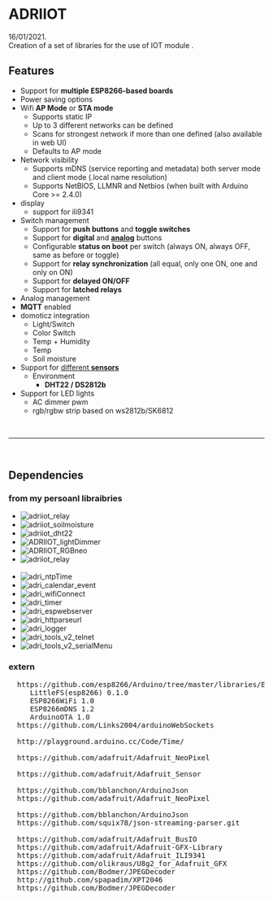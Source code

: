 # ADRIIOT
16/01/2021.<br />
Creation of a set of libraries for the use of IOT module .<br />


## Features

* Support for **multiple ESP8266-based boards**
* Power saving options
* Wifi **AP Mode** or **STA mode**
    * Supports static IP
    * Up to 3 different networks can be defined
    * Scans for strongest network if more than one defined (also available in web UI)
    * Defaults to AP mode 
* Network visibility
    * Supports mDNS (service reporting and metadata) both server mode and client mode (.local name resolution)
    * Supports NetBIOS, LLMNR and Netbios (when built with Arduino Core >= 2.4.0)
* display 
    * support for ili9341
* Switch management
    * Support for **push buttons** and **toggle switches**
    * Support for **digital** and [**analog**](https://en.wikipedia.org/wiki/Resistor_ladder) buttons
    * Configurable **status on boot** per switch (always ON, always OFF, same as before or toggle)
    * Support for **relay synchronization** (all equal, only one ON, one and only on ON)
    * Support for **delayed ON/OFF**
    * Support for **latched relays**
* Analog management
* **MQTT** enabled
* domoticz integration
   * Light/Switch
   * Color Switch
   * Temp + Humidity
   * Temp
   * Soil moisture
* Support for [different **sensors**](Sensors)
    * Environment
        * **DHT22 / DS2812b**
* Support for LED lights
   * AC dimmer pwm
   * rgb/rgbw strip based on ws2812b/SK6812 

</br>
<hr>
</br>

## Dependencies
### from my persoanl libraibries
* ![adriiot_relay](https://github.com/AdriLighting/adriiot_relay)<br />
* ![adriiot_soilmoisture](https://github.com/AdriLighting/adriiot_soilmoisture)<br />
* ![adriiot_dht22](https://github.com/AdriLighting/adriiot_dht22)<br />
* ![ADRIIOT_lightDimmer](https://github.com/AdriLighting/ADRIIOT_lightDimmer)<br />
* ![ADRIIOT_RGBneo](https://github.com/AdriLighting/ADRIIOT_RGBneo)<br />
* ![adriiot_relay](https://github.com/AdriLighting/adri_tools_v2)<br /><br />
* ![adri_ntpTime](https://github.com/AdriLighting/adri_ntpTime)<br />
* ![adri_calendar_event](https://github.com/AdriLighting/adri_calendar_event)<br />
* ![adri_wifiConnect](https://github.com/AdriLighting/adri_wifiConnect)<br />
* ![adri_timer](https://github.com/AdriLighting/adri_timer)<br />
* ![adri_espwebserver](https://github.com/AdriLighting/adri_espwebserver)<br />
* ![adri_httparseurl](https://github.com/AdriLighting/adri_httparseurl)<br />
* ![adri_logger](https://github.com/AdriLighting/adri_logger)<br />
* ![adri_tools_v2_telnet](https://github.com/AdriLighting/adri_tools_v2_telnet)<br />
* ![adri_tools_v2_serialMenu](https://github.com/AdriLighting/adri_tools_v2_serialMenu)<br />
### extern
<pre>
  https://github.com/esp8266/Arduino/tree/master/libraries/ESP8266WiFi
     LittleFS(esp8266) 0.1.0
     ESP8266WiFi 1.0
     ESP8266mDNS 1.2  
     ArduinoOTA 1.0
  https://github.com/Links2004/arduinoWebSockets
  
  http://playground.arduino.cc/Code/Time/

  https://github.com/adafruit/Adafruit_NeoPixel
  
  https://github.com/adafruit/Adafruit_Sensor
  
  https://github.com/bblanchon/ArduinoJson
  https://github.com/adafruit/Adafruit_NeoPixel
  
  https://github.com/bblanchon/ArduinoJson
  https://github.com/squix78/json-streaming-parser.git
  
  https://github.com/adafruit/Adafruit_BusIO
  https://github.com/adafruit/Adafruit-GFX-Library  
  https://github.com/adafruit/Adafruit_ILI9341 
  https://github.com/olikraus/U8g2_for_Adafruit_GFX
  https://github.com/Bodmer/JPEGDecoder
  http://github.com/spapadim/XPT2046
  https://github.com/Bodmer/JPEGDecoder
  
</pre>

